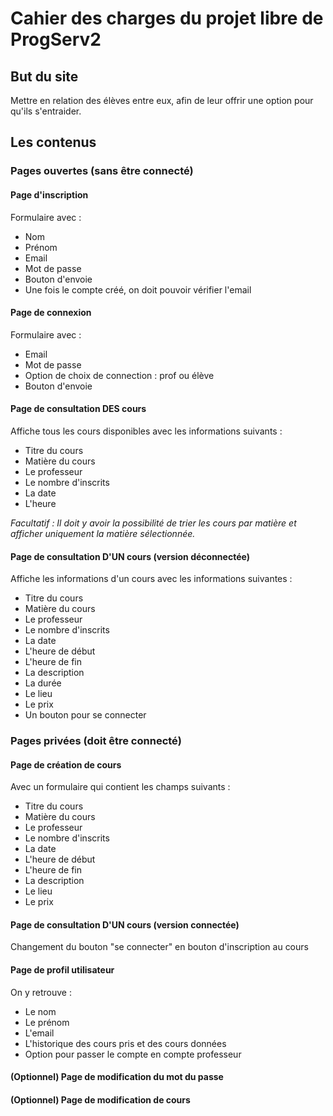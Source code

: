 # Cahier des charges du projet libre de ProgServ2

## But du site
Mettre en relation des élèves entre eux, afin de leur offrir une option pour qu'ils s'entraider.


## Les contenus

### Pages ouvertes (sans être connecté)

#### Page d'inscription
Formulaire avec :
- Nom
- Prénom
- Email
- Mot de passe
- Bouton d'envoie
- Une fois le compte créé, on doit pouvoir vérifier l'email


#### Page de connexion
Formulaire avec :
- Email
- Mot de passe
- Option de choix de connection : prof ou élève
- Bouton d'envoie


#### Page de consultation DES cours
Affiche tous les cours disponibles avec les informations suivants :
- Titre du cours
- Matière du cours
- Le professeur
- Le nombre d'inscrits
- La date
- L'heure

*Facultatif : Il doit y avoir la possibilité de trier les cours par matière et afficher uniquement la matière sélectionnée.*


#### Page de consultation D'UN cours (version déconnectée)
Affiche les informations d'un cours avec les informations suivantes :
- Titre du cours
- Matière du cours
- Le professeur
- Le nombre d'inscrits
- La date
- L'heure de début
- L'heure de fin
- La description
- La durée
- Le lieu
- Le prix
- Un bouton pour se connecter


### Pages privées (doit être connecté)

#### Page de création de cours
Avec un formulaire qui contient les champs suivants :
- Titre du cours
- Matière du cours
- Le professeur
- Le nombre d'inscrits
- La date
- L'heure de début
- L'heure de fin
- La description
- Le lieu
- Le prix


#### Page de consultation D'UN cours (version connectée)
Changement du bouton "se connecter" en bouton d'inscription au cours


#### Page de profil utilisateur
On y retrouve :
- Le nom
- Le prénom
- L'email
- L'historique des cours pris et des cours données
- Option pour passer le compte en compte professeur


#### (Optionnel) Page de modification du mot du passe


#### (Optionnel) Page de modification de cours
